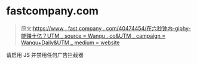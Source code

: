# fastcompany.com

> 原文:[https://www . fast company . com/40474454/在六秒钟内-giphy-能赚十亿？UTM _ source = Wanqu . co&UTM _ campaign = Wanqu+Daily&UTM _ medium = website](https://www.fastcompany.com/40474454/in-six-seconds-giphy-could-make-billions?utm_source=wanqu.co&utm_campaign=Wanqu+Daily&utm_medium=website)

请启用 JS 并禁用任何广告拦截器